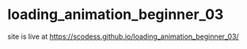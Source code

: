 # loading_animation_beginner_03
site is live at https://scodess.github.io/loading_animation_beginner_03/
